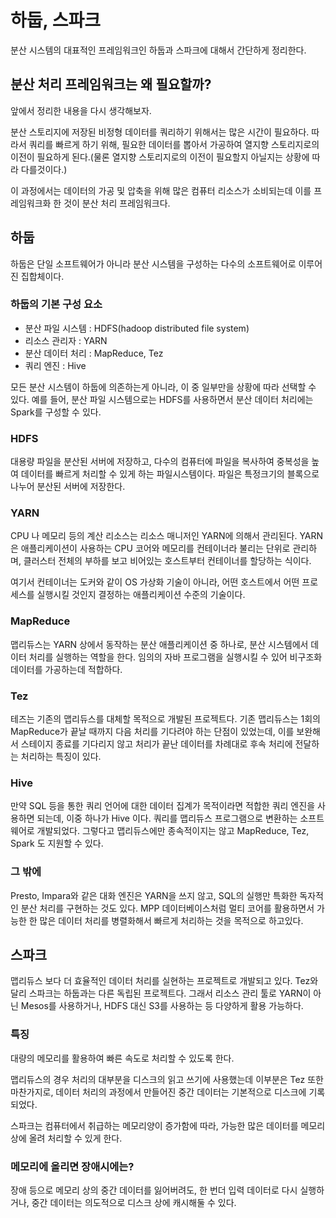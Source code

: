 # 하둡, 스파크
분산 시스템의 대표적인 프레임워크인 하둡과 스파크에 대해서 간단하게 정리한다.

## 분산 처리 프레임워크는 왜 필요할까?
앞에서 정리한 내용을 다시 생각해보자.

분산 스토리지에 저장된 비정형 데이터를 쿼리하기 위해서는 많은 시간이 필요하다.
따라서 쿼리를 빠르게 하기 위해, 필요한 데이터를 뽑아서 가공하여 열지향 스토리지로의 이전이 필요하게 된다.(물론 열지향 스토리지로의 이전이 필요할지 아닐지는 상황에 따라 다를것이다.)

이 과정에서는 데이터의 가공 및 압축을 위해 많은 컴퓨터 리소스가 소비되는데 이를 프레임워크화 한 것이 분산 처리 프레임워크다.

## 하둡
하둡은 단일 소프트웨어가 아니라 분산 시스템을 구성하는 다수의 소프트웨어로 이루어진 집합체이다.

### 하둡의 기본 구성 요소
- 분산 파일 시스템 : HDFS(hadoop distributed file system)
- 리소스 관리자 : YARN
- 분산 데이터 처리 : MapReduce, Tez
- 쿼리 엔진 : Hive

모든 분산 시스템이 하둡에 의존하는게 아니라, 이 중 일부만을 상황에 따라 선택할 수 있다.
예를 들어, 분산 파일 시스템으로는 HDFS를 사용하면서 분산 데이터 처리에는 Spark를 구성할 수 있다.

### HDFS
대용량 파일을 분산된 서버에 저장하고, 다수의 컴퓨터에 파일을 복사하여 중복성을 높여 데이터를 빠르게 처리할 수 있게 하는 파일시스템이다.
파일은 특정크기의 블록으로 나누어 분산된 서버에 저장한다.

### YARN
CPU 나 메모리 등의 계산 리소스는 리소스 매니저인 YARN에 의해서 관리된다.
YARN은 애플리케이션이 사용하는 CPU 코어와 메모리를 컨테이너라 불리는 단위로 관리하며, 클러스터 전체의 부하를 보고 비어있는 호스트부터 컨테이너를 할당하는 식이다.

여기서 컨테이너는 도커와 같이 OS 가상화 기술이 아니라, 어떤 호스트에서 어떤 프로세스를 실행시킬 것인지 결정하는 애플리케이션 수준의 기술이다.

### MapReduce
맵리듀스는 YARN 상에서 동작하는 분산 애플리케이션 중 하나로, 분산 시스템에서 데이터 처리를 실행하는 역할을 한다.
임의의 자바 프로그램을 실행시킬 수 있어 비구조화 데이터를 가공하는데 적합하다.

### Tez
테즈는 기존의 맵리듀스를 대체할 목적으로 개발된 프로젝트다.
기존 맵리듀스는 1회의 MapReduce가 끝날 때까지 다음 처리를 기다려야 하는 단점이 있었는데, 이를 보완해서 스테이지 종료를 기다리지 않고 처리가 끝난 데이터를 차례대로 후속 처리에 전달하는 처리하는 특징이 있다.

### Hive
만약 SQL 등을 통한 쿼리 언어에 대한 데이터 집계가 목적이라면 적합한 쿼리 엔진을 사용하면 되는데, 이중 하나가 Hive 이다.
쿼리를 맵리듀스 프로그램으로 변환하는 소프트웨어로 개발되었다. 그렇다고 맵리듀스에만 종속적이지는 않고 MapReduce, Tez, Spark 도 지원할 수 있다.

### 그 밖에
Presto, Impara와 같은 대화 엔진은 YARN을 쓰지 않고, SQL의 실행만 특화한 독자적인 분산 처리를 구현하는 것도 있다.
MPP 데이터베이스처럼 멀티 코어를 활용하면서 가능한 한 많은 데이터 처리를 병렬화해서 빠르게 처리하는 것을 목적으로 하고있다.


## 스파크
맵리듀스 보다 더 효율적인 데이터 처리를 실현하는 프로젝트로 개발되고 있다.
Tez와 달리 스파크는 하둡과는 다른 독립된 프로젝트다. 그래서 리소스 관리 툴로 YARN이 아닌 Mesos를 사용하거나, HDFS 대신 S3를 사용하는 등 다양하게 활용 가능하다.

### 특징
대량의 메모리를 활용하여 빠른 속도로 처리할 수 있도록 한다.

맵리듀스의 경우 처리의 대부분을 디스크의 읽고 쓰기에 사용했는데 이부분은 Tez 또한 마찬가지로, 데이터 처리의 과정에서 만들어진 중간 데이터는 기본적으로 디스크에 기록되었다.

스파크는 컴퓨터에서 취급하는 메모리양이 증가함에 따라, 가능한 많은 데이터를 메모리상에 올려 처리할 수 있게 한다.

### 메모리에 올리면 장애시에는?
장애 등으로 메모리 상의 중간 데이터를 잃어버려도, 한 번더 입력 데이터로 다시 실행하거나, 중간 데이터는 의도적으로 디스크 상에 캐시해둘 수 있다.

























